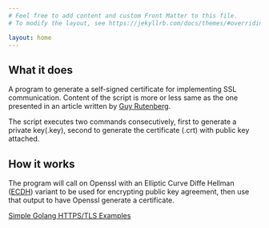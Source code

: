 ```yaml
---
# Feel free to add content and custom Front Matter to this file.
# To modify the layout, see https://jekyllrb.com/docs/themes/#overriding-theme-defaults

layout: home
---
```

## What it does
A program to generate a self-signed certificate for implementing SSL communication.  Content of the script is more or less same as the one presented in an article written by [Guy Rutenberg][GuyRutenberg].

The script executes two commands consecutively, first to generate a private key(.key), second to generate the certificate (.crt) with public key attached.  

## How it works
The program will call on Openssl with an Elliptic Curve Diffe Hellman ([ECDH][ecdh]) variant to be used for encrypting public key agreement, then use that output to have Openssl generate a certificate.

[Simple Golang HTTPS/TLS Examples][golang example]


[GuyRutenberg]: https://www.guyrutenberg.com/2013/12/28/creating-self-signed-ecdsa-ssl-certificate-using-openssl/
[ecdh]: https://wiki.openssl.org/index.php/Command_Line_Elliptic_Curve_Operations
[golang example]: https://github.com/denji/golang-tls
